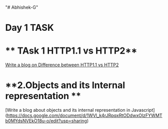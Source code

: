 "# Abhishek-G" 
# Day 1 TASK
# ** TAsk 1 HTTP1.1 vs HTTP2**
[Write a blog on Difference between HTTP1.1 vs HTTP2](https://docs.google.com/document/d/1_1VmRbN-Os-Q_F6tqlvl9piu7BuUEUcofDEwA2qz2j8/edit?usp=sharing)

# **2.Objects and its Internal representation **
[Write a blog about objects and its internal representation in Javascript] (https://docs.google.com/document/d/1WVl_k4rJRpqxRtODdwxOlzFYWMTb0MYdsNVEkO18u-o/edit?usp=sharing)


